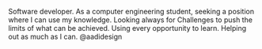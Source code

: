 Software developer. As a computer engineering student, seeking a position where I can use my knowledge. Looking always for Challenges to push the limits of what can be achieved. Using every opportunity to learn. Helping out as much as I can.
@aadidesign

